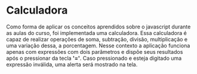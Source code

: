 # Calculadora

Como forma de aplicar os conceitos aprendidos sobre o javascript durante as aulas do curso, foi implementada uma calculadora. Essa calculadora é capaz de realizar operações de soma, subtração, divisão, multiplicação e uma variação dessa, a porcentagem. Nesse contexto a aplicação funciona apenas com expressões com dois parâmetros e dispõe seus resultados após o pressionar da tecla <b>'='</b>. Caso pressionado e esteja digitado uma expressão inválida, uma alerta será mostrado na tela.
